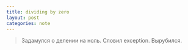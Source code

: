 ```yaml
---
title: dividing by zero
layout: post
categories: note
---
```

> Задамулся о делении на ноль. Словил exception. Вырубился.